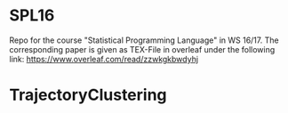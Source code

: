 # SPL16
Repo for the course "Statistical Programming Language" in WS 16/17. 
The corresponding paper is given as TEX-File in overleaf under the following link: https://www.overleaf.com/read/zzwkgkbwdyhj

# TrajectoryClustering
